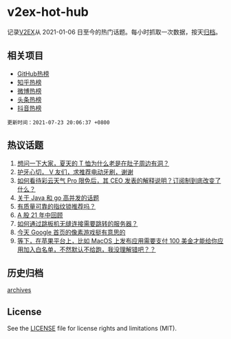 # v2ex-hot-hub

 记录[V2EX](https://www.v2ex.com/)从 2021-01-06 日至今的热门话题。每小时抓取一次数据，按天[归档](archives)。
 
 ## 相关项目

- [GitHub热榜](https://github.com/snaildev/github-hot-hub)
- [知乎热榜](https://github.com/snaildev/zhihu-hot-hub)
- [微博热榜](https://github.com/snaildev/weibo-hot-hub)
- [头条热榜](https://github.com/snaildev/toutiao-hot-hub)
- [抖音热榜](https://github.com/snaildev/douyin-hot-hub)


 `更新时间：2021-07-23 20:06:37 +0800`

## 热议话题

1. [想问一下大家，夏天的 T 恤为什么老是在肚子周边有洞？](https://www.v2ex.com/t/791197)
1. [护牙心切， V 友们，求推荐电动牙刷，谢谢](https://www.v2ex.com/t/791259)
1. [如何看待彩云天气 Pro 限免后，其 CEO 发表的解释说明？订阅制到底改变了什么？](https://www.v2ex.com/t/791275)
1. [关于 Java 和 go 高并发的话题](https://www.v2ex.com/t/791169)
1. [有质量可靠的指纹锁推荐吗？](https://www.v2ex.com/t/791192)
1. [A 股 21 年中回顾](https://www.v2ex.com/t/791271)
1. [如何通过跳板机无缝连接需要跳转的服务器？](https://www.v2ex.com/t/791209)
1. [今天 Google 首页的像素游戏挺有意思的](https://www.v2ex.com/t/791225)
1. [等下，在苹果平台上，比如 MacOS 上发布应用需要支付 100 美金才能给你应用加入白名单，不然默认不给跑，我没理解错吧？？](https://www.v2ex.com/t/791227)

## 历史归档

[archives](archives)

## License

See the [LICENSE](LICENSE) file for license rights and limitations (MIT).
